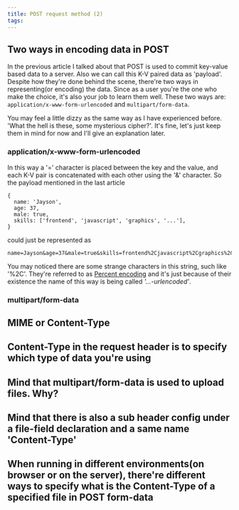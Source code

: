 ```yaml
---
title: POST request method (2)
tags:
---
```


## Two ways in encoding data in POST
In the previous article I talked about that POST is used to commit key-value based data to a server. Also we can call this K-V paired data as 'payload'. Despite how they're done behind the scene, there're two ways in representing(or encoding) the data. Since as a user you're the one who make the choice, it's also your job to learn them well. These two ways are: `application/x-www-form-urlencoded` and `multipart/form-data`.

You may feel a little dizzy as the same way as I have experienced before. 'What the hell is these, some mysterious cipher?'. It's fine, let's just keep them in mind for now and I'll give an explanation later.

### application/x-www-form-urlencoded
In this way a '=' character is placed between the key and the value, and each K-V pair is concatenated with each other using the '&' character. So the payload mentioned in the last article
```
{
  name: 'Jayson',
  age: 37,
  male: true,
  skills: ['frontend', 'javascript', 'graphics', '...'],
}
```
could just be represented as 
```
name=Jayson&age=37&male=true&skills=frontend%2Cjavascript%2Cgraphics%2C...
```

You may noticed there are some strange characters in this string, such like '%2C'. They're referred to as [Percent encoding](https://developer.mozilla.org/en-US/docs/Glossary/percent-encoding) and it's just because of their existence the name of this way is being called *'...-urlencoded'*. 


### multipart/form-data


## MIME or Content-Type


## Content-Type in the request header is to specify which type of data  you're using

## Mind that multipart/form-data is used to upload files. Why?

## Mind that there is also a sub header config under a file-field declaration and a same name 'Content-Type'

## When running in different environments(on browser or on the server), there're different ways to specify what is the Content-Type of a specified file in POST form-data
